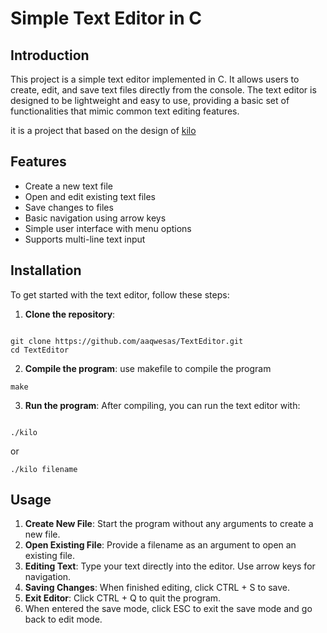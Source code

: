 # Simple Text Editor in C

## Introduction

This project is a simple text editor implemented in C. It allows users to create, edit, and save text files directly from the console. The text editor is designed to be lightweight and easy to use, providing a basic set of functionalities that mimic common text editing features.

it is a project that based on the design of [kilo](https://viewsourcecode.org/snaptoken/kilo/index.html)

## Features

- Create a new text file
- Open and edit existing text files
- Save changes to files
- Basic navigation using arrow keys
- Simple user interface with menu options
- Supports multi-line text input

## Installation

To get started with the text editor, follow these steps:

1. **Clone the repository**:

```

git clone https://github.com/aaqwesas/TextEditor.git
cd TextEditor

```

2. **Compile the program**:
   use makefile to compile the program

```
make

```

3. **Run the program**:
   After compiling, you can run the text editor with:

```

./kilo
```

or

```
./kilo filename
```

## Usage

1. **Create New File**: Start the program without any arguments to create a new file.
2. **Open Existing File**: Provide a filename as an argument to open an existing file.
3. **Editing Text**: Type your text directly into the editor. Use arrow keys for navigation.
4. **Saving Changes**: When finished editing, click CTRL + S to save.
5. **Exit Editor**: Click CTRL + Q to quit the program.
6. When entered the save mode, click ESC to exit the save mode and go back to edit mode.
